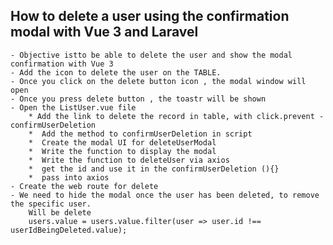 ## How to delete a user using the confirmation modal with Vue 3 and Laravel
    - Objective istto be able to delete the user and show the modal confirmation with Vue 3
    - Add the icon to delete the user on the TABLE.
    - Once you click on the delete button icon , the modal window will open
    - Once you press delete button , the toastr will be shown
    - Open the ListUser.vue file
        * Add the link to delete the record in table, with click.prevent - confirmUserDeletion
        *  Add the method to confirmUserDeletion in script
        *  Create the modal UI for deleteUserModal
        *  Write the function to display the modal
        *  Write the function to deleteUser via axios
        *  get the id and use it in the confirmUserDeletion (){}
        *  pass into axios
    - Create the web route for delete
    - We need to hide the modal once the user has been deleted, to remove the specific user.
        Will be delete 
        users.value = users.value.filter(user => user.id !== userIdBeingDeleted.value);

    

